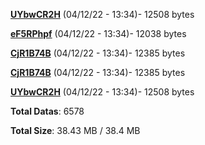[**UYbwCR2H**](/data/UYbwCR2H.txt) (04/12/22 - 13:34)- 12508 bytes

[**eF5RPhpf**](/data/eF5RPhpf.txt) (04/12/22 - 13:34)- 12038 bytes

[**CjR1B74B**](/data/CjR1B74B.txt) (04/12/22 - 13:34)- 12385 bytes

[**CjR1B74B**](/data/CjR1B74B.txt) (04/12/22 - 13:34)- 12385 bytes

[**UYbwCR2H**](/data/UYbwCR2H.txt) (04/12/22 - 13:34)- 12508 bytes

**Total Datas**: 6578

**Total Size**: 38.43 MB / 38.4 MB